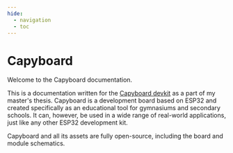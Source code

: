 ```yaml
---
hide:
  - navigation
  - toc
---
```


# Capyboard

Welcome to the Capyboard documentation.

This is a documentation written for the [Capyboard devkit](https://github.com/realcharmer/capyboard) as a part of my master's thesis. Capyboard is a development board based on ESP32 and created specifically as an educational tool for gymnasiums and secondary schools. It can, however, be used in a wide range of real-world applications, just like any other ESP32 development kit.

Capyboard and all its assets are fully open-source, including the board and module schematics.
